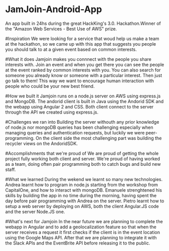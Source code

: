 # JamJoin-Android-App
An app built in 24hs during the great HackKing's 3.0. Hackathon.Winner of the "Amazon Web Services - Best Use of AWS" prize.

#Inspiration
We were looking for a service that woud help us make a team at the hackathon, so we came up with this app that suggests you people you should talk to at a given event based on common interests.

#What it does
Jamjoin makes you connnect with the people you share interests with. Join an event and when you get there you can see the people at the event ranked by common interests with you. You can also search for someone you already know or someone with a particular interest. Then just go talk to them! This way we want to encourage human interaction with people who could be your new best friend.

#How we built it
Jamjoin runs on a node.js server on AWS using express.js and MongoDB. The andorid client is built in Java using the Andorid SDK and the webapp using Angular 2 and CSS. Both client connect to the server through the API we created using express.js.

#Challenges we ran into
Building the server withouth any prior knowledge of node.js nor mongoDB queries has been challenging especially when managing queries and authentication requests, but luckily we were peer-programming. On the client side the most challenging part was building the recycler views on the AndoridSDK.

#Accomplishments that we're proud of
We are proud of getting the whole project fully working both client and server. We're proud of having worked as a team, doing often pair programming both to catch bugs and build new staff.

#What we learned
During the wekend we learnt so many new technologies. Andrea learnt how to program in node.js starting from the workshop from CapitalOne, and how to interact with mongoDB. Emanuele strenghtened his skills by building the app in no time during the morning, having spent the day before pair programming with Andrea on the server. Pietro learnt how to setup a web server by deploying on AWS, both the client Angular.JS code and the server Node.JS one.

#What's next for Jamjoin
In the near future we are planning to complete the webapp in Angular and to add a geolocalization feature so that when the server receives a request it first checks if the client is in the event location using the Google Maps API. After that we are planning to integrate it with the Slack APIs and the EventBrite API before releasing it to the public.
